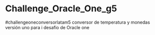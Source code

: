 # Challenge_Oracle_One_g5
#challengeoneconversorlatam5 conversor de temperatura y monedas versión uno para i desafio de Oracle one
